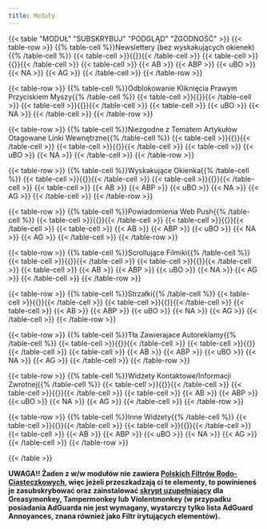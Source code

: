 ```yaml
---
title: Moduły
---
```

{{< table "MODUŁ" "SUBSKRYBUJ" "PODGLĄD" "ZGODNOŚĆ" >}}
  {{< table-row >}}
    {{% table-cell %}}Newslettery (bez wyskakujących okienek){{% /table-cell %}}
    {{< table-cell >}}{{<abp-subscribe location="https://raw.githubusercontent.com/PolishFiltersTeam/PolishAnnoyanceFilters/master/PAF_newsletters.txt" title="PFEI - Newslettery (bez wyskakujących okienek)">}}{{< /table-cell >}}
    {{< table-cell >}}{{<preview location="https://raw.githubusercontent.com/PolishFiltersTeam/PolishAnnoyanceFilters/master/PAF_newsletters.txt">}}{{< /table-cell >}}
    {{< table-cell >}}
      {{< AB >}}
      {{< ABP >}}
      {{< uBO >}}
      {{< NA >}}
      {{< AG >}}
    {{< /table-cell >}}
  {{< /table-row >}}

  {{< table-row >}}
    {{% table-cell %}}Odblokowanie Kliknięcia Prawym Przyciskiem Myszy{{% /table-cell %}}
    {{< table-cell >}}{{<ubo-subscribe location="https://raw.githubusercontent.com/PolishFiltersTeam/PolishAnnoyanceFilters/master/PAF_unlocking_right_click.txt" title="PFEI - Odblokowanie Kliknięcia Prawym Przyciskiem Myszy">}}{{< /table-cell >}}
    {{< table-cell >}}{{<preview location="https://raw.githubusercontent.com/PolishFiltersTeam/PolishAnnoyanceFilters/master/PAF_unlocking_right_click.txt">}}{{< /table-cell >}}
    {{< table-cell >}}
      {{< uBO >}}
      {{< NA >}}
    {{< /table-cell >}}
  {{< /table-row >}}

  {{< table-row >}}
    {{% table-cell %}}Niezgodne z Tematem Artykułów Otagowane Linki Wewnętrzne{{% /table-cell %}}
    {{< table-cell >}}{{<ubo-subscribe location="https://raw.githubusercontent.com/PolishFiltersTeam/PolishAnnoyanceFilters/master/PAF_tagged_internal_links.txt" title="PFEI - Niezgodne z Tematem Artykułów Otagowane Linki Wewnętrzne">}}{{< /table-cell >}}
    {{< table-cell >}}{{<preview location="https://raw.githubusercontent.com/PolishFiltersTeam/PolishAnnoyanceFilters/master/PAF_tagged_internal_links.txt">}}{{< /table-cell >}}
    {{< table-cell >}}
      {{< uBO >}}
      {{< NA >}}
    {{< /table-cell >}}
  {{< /table-row >}}

  {{< table-row >}}
    {{% table-cell %}}Wyskakujące Okienka{{% /table-cell %}}
    {{< table-cell >}}{{<ubo-subscribe location="https://raw.githubusercontent.com/PolishFiltersTeam/PolishAnnoyanceFilters/master/PAF_pop-ups.txt" title="PFEI - Wyskakujące Okienka">}}{{< /table-cell >}}
    {{< table-cell >}}{{<preview location="https://raw.githubusercontent.com/PolishFiltersTeam/PolishAnnoyanceFilters/master/PAF_pop-ups.txt">}}{{< /table-cell >}}
    {{< table-cell >}}
      {{< AB >}}
      {{< ABP >}}
      {{< uBO >}}
      {{< NA >}}
      {{< AG >}}
    {{< /table-cell >}}
  {{< /table-row >}}

  {{< table-row >}}
    {{% table-cell %}}Powiadomienia Web Push{{% /table-cell %}}
    {{< table-cell >}}{{<abp-subscribe location="https://raw.githubusercontent.com/PolishFiltersTeam/PolishAnnoyanceFilters/master/PAF_push.txt" title="PFEI - Powiadomienia Web Push">}}{{< /table-cell >}}
    {{< table-cell >}}{{<preview location="https://raw.githubusercontent.com/PolishFiltersTeam/PolishAnnoyanceFilters/master/PAF_push.txt">}}{{< /table-cell >}}
    {{< table-cell >}}
      {{< AB >}}
      {{< ABP >}}
      {{< uBO >}}
      {{< NA >}}
      {{< AG >}}
    {{< /table-cell >}}
  {{< /table-row >}}

  {{< table-row >}}
    {{% table-cell %}}Scrollujące Filmiki{{% /table-cell %}}
    {{< table-cell >}}{{<abp-subscribe location="https://raw.githubusercontent.com/PolishFiltersTeam/PolishAnnoyanceFilters/master/PAF_scrolling_videos.txt" title="PFEI - Scrollujące Filmiki">}}{{< /table-cell >}}
    {{< table-cell >}}{{<preview location="https://raw.githubusercontent.com/PolishFiltersTeam/PolishAnnoyanceFilters/master/PAF_scrolling_videos.txt">}}{{< /table-cell >}}
    {{< table-cell >}}
      {{< AB >}}
      {{< ABP >}}
      {{< uBO >}}
      {{< NA >}}
      {{< AG >}}
    {{< /table-cell >}}
  {{< /table-row >}}

  {{< table-row >}}
    {{% table-cell %}}Strzałki{{% /table-cell %}}
    {{< table-cell >}}{{<abp-subscribe location="https://raw.githubusercontent.com/PolishFiltersTeam/PolishAnnoyanceFilters/master/PAF_arrows.txt" title="PFEI - Strzałki">}}{{< /table-cell >}}
    {{< table-cell >}}{{<preview location="https://raw.githubusercontent.com/PolishFiltersTeam/PolishAnnoyanceFilters/master/PAF_arrows.txt">}}{{< /table-cell >}}
    {{< table-cell >}}
      {{< AB >}}
      {{< ABP >}}
      {{< uBO >}}
      {{< NA >}}
      {{< AG >}}
    {{< /table-cell >}}
  {{< /table-row >}}

  {{< table-row >}}
    {{% table-cell %}}Tła Zawierajace Autoreklamy{{% /table-cell %}}
    {{< table-cell >}}{{<abp-subscribe location="https://raw.githubusercontent.com/PolishFiltersTeam/PolishAnnoyanceFilters/master/PAF_backgrounds_self-advertising.txt" title="PFEI - Tła Zawierajace Autoreklamy">}}{{< /table-cell >}}
    {{< table-cell >}}{{<preview location="https://raw.githubusercontent.com/PolishFiltersTeam/PolishAnnoyanceFilters/master/PAF_backgrounds_self-advertising.txt">}}{{< /table-cell >}}
    {{< table-cell >}}
      {{< AB >}}
      {{< ABP >}}
      {{< uBO >}}
      {{< NA >}}
      {{< AG >}}
    {{< /table-cell >}}
  {{< /table-row >}}

  {{< table-row >}}
    {{% table-cell %}}Widżety Kontaktowe/Informacji Zwrotnej{{% /table-cell %}}
    {{< table-cell >}}{{<abp-subscribe location="https://raw.githubusercontent.com/PolishFiltersTeam/PolishAnnoyanceFilters/master/PAF_contact_feedback_widgets.txt" title="PFEI - Widżety Kontaktowe/Informacji Zwrotnej">}}{{< /table-cell >}}
    {{< table-cell >}}{{<preview location="https://raw.githubusercontent.com/PolishFiltersTeam/PolishAnnoyanceFilters/master/PAF_contact_feedback_widgets.txt">}}{{< /table-cell >}}
    {{< table-cell >}}
      {{< AB >}}
      {{< ABP >}}
      {{< uBO >}}
      {{< NA >}}
      {{< AG >}}
    {{< /table-cell >}}
  {{< /table-row >}}

  {{< table-row >}}
    {{% table-cell %}}Inne Widżety{{% /table-cell %}}
    {{< table-cell >}}{{<abp-subscribe location="https://raw.githubusercontent.com/PolishFiltersTeam/PolishAnnoyanceFilters/master/PAF_other_widgets.txt" title="PFEI - Inne Widżety">}}{{< /table-cell >}}
    {{< table-cell >}}{{<preview location="https://raw.githubusercontent.com/PolishFiltersTeam/PolishAnnoyanceFilters/master/PAF_other_widgets.txt">}}{{< /table-cell >}}
    {{< table-cell >}}
      {{< AB >}}
      {{< ABP >}}
      {{< uBO >}}
      {{< NA >}}
      {{< AG >}}
    {{< /table-cell >}}
  {{< /table-row >}}

{{< /table >}}

**UWAGA!! Żaden z w/w modułów nie zawiera [Polskich Filtrów Rodo-Ciasteczkowych](abp:subscribe?location=https%3A%2F%2Fraw.githubusercontent.com%2FMajkiIT%2Fpolish-ads-filter%2Fmaster%2Fcookies_filters%2Fadblock_cookies.txt&amp;title=Polskie%20Filtry%20Rodo-Ciasteczkowe), więc jeżeli przeszkadzają ci te elementy, to powinieneś je zasubskrybować oraz zainstalować [skrypt uzupełniający](https://greasyfork.org/pl/scripts/369153-supplement-for-filterlist-polish-gdpr-cookies-filters-supplement-for-ublock-adguard) dla Greasymonkey, Tampermonkey lub Violentmonkey (w przypadku posiadania AdGuarda nie jest wymagany, wystarczy tylko lista AdGuard Annoyances, znana również jako Filtr irytujących elementów).**
